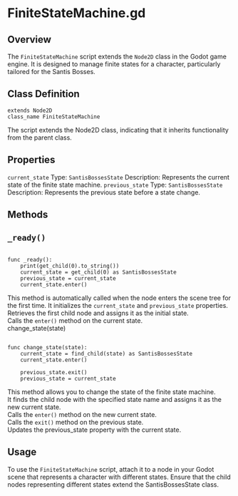 # FiniteStateMachine.gd

## Overview

The `FiniteStateMachine` script extends the `Node2D` class in the Godot game engine. It is designed to manage finite states for a character, particularly tailored for the Santis Bosses.

## Class Definition

```gdscript
extends Node2D
class_name FiniteStateMachine
```
The script extends the Node2D class, indicating that it inherits functionality from the parent class.

## Properties 

`current_state`
Type: `SantisBossesState`
Description: Represents the current state of the finite state machine.
`previous_state`
Type: `SantisBossesState`
Description: Represents the previous state before a state change.

## Methods
## `_ready()`
```gdscript

func _ready():
    print(get_child(0).to_string())
    current_state = get_child(0) as SantisBossesState 
    previous_state = current_state
    current_state.enter()
```
This method is automatically called when the node enters the scene tree for the first time.
It initializes the `current_state` and `previous_state` properties.  
Retrieves the first child node and assigns it as the initial state.  
Calls the `enter()` method on the current state.  
change_state(state)


````gdscript

func change_state(state):
    current_state = find_child(state) as SantisBossesState
    current_state.enter()

    previous_state.exit()
    previous_state = current_state
````
This method allows you to change the state of the finite state machine.  
It finds the child node with the specified state name and assigns it as the new current state.  
Calls the `enter()` method on the new current state.  
Calls the `exit()` method on the previous state.  
Updates the previous_state property with the current state.

## Usage
To use the `FiniteStateMachine` script, attach it to a node in your Godot scene that represents a character with different states. Ensure that the child nodes representing different states extend the SantisBossesState class.